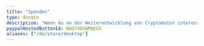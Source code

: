 ```yaml
---
title: "Spenden"
type: donate
description: "Wenn du an der Weiterentwicklung von Cryptomator interessiert bist, kannst du uns mit dem Kauf eines Spendenschlüssels oder mit einer Spende beliebiger Höhe unterstützen. Vielen Dank!"
paypalHostedButtonId: NUQ7XQSWMQEGS
aliases: ["/de/store/desktop"]
---
```

